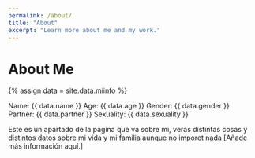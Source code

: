 ```yaml
---
permalink: /about/
title: "About"
excerpt: "Learn more about me and my work."
---
```


# About Me

{% assign data = site.data.miinfo %}

Name: {{ data.name }}
Age: {{ data.age }}
Gender: {{ data.gender }}
Partner: {{ data.partner }}
Sexuality: {{ data.sexuality }}

Este es un apartado de la pagina que va sobre mi, veras distintas cosas y distintos datos sobre mi vida y mi familia aunque no imporet nada [Añade más información aquí.]
